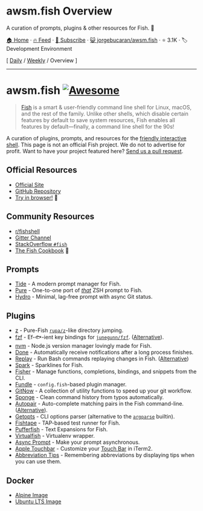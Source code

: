 # awsm.fish Overview

A curation of prompts, plugins & other resources for Fish. 🐚

[🏠 Home](/README.md) · [🔥 Feed](https://test.trackawesomelist.com/jorgebucaran/awsm.fish/rss.xml) · [📮 Subscribe](https://trackawesomelist.us17.list-manage.com/subscribe?u=d2f0117aa829c83a63ec63c2f&id=36a103854c) · [😺 jorgebucaran/awsm.fish](https://github.com/jorgebucaran/awsm.fish/blob/main/README.md) · ⭐ 3.1K · 🏷️ Development Environment

[ [Daily](/content/jorgebucaran/awsm.fish/README.md) / [Weekly](/content/jorgebucaran/awsm.fish/week/README.md) / Overview ]

---

# awsm.fish [![Awesome](https://awesome.re/badge.svg)](https://awesome.re)

> [Fish](https://fishshell.com/) is a smart & user-friendly command line shell for Linux, macOS, and the rest of the family. Unlike other shells, which disable certain features by default to save system resources, Fish enables all features by default—finally, a command line shell for the 90s!

A curation of plugins, prompts, and resources for the [friendly interactive shell](https://fishshell.com). This page is not an official Fish project. We do not to advertise for profit. Want to have your project featured here? [Send us a pull request](https://github.com/jorgebucaran/awesome-fish/fork).

## Official Resources

*   [Official Site](https://fishshell.com)
*   [GitHub Repository](https://github.com/fish-shell/fish-shell)
*   [Try in browser!](https://rootnroll.com/d/fish-shell/) 🍤

## Community Resources

*   [r/fishshell](https://www.reddit.com/r/fishshell)
*   [Gitter Channel](https://gitter.im/fish-shell/fish-shell)
*   [StackOverflow `#fish`](https://stackoverflow.com/questions/tagged/fish)
*   [The Fish Cookbook](https://github.com/jorgebucaran/cookbook.fish) 🍣

## Prompts

*   [Tide](https://github.com/IlanCosman/tide) - A modern prompt manager for Fish.
*   [Pure](https://github.com/rafaelrinaldi/pure) - One-to-one port of [*that*](https://github.com/sindresorhus/pure) ZSH prompt to Fish.
*   [Hydro](https://github.com/jorgebucaran/hydro) - Minimal, lag-free prompt with async Git status.

## Plugins

*   [z](https://github.com/jethrokuan/z) - Pure-Fish [`rupa/z`](https://github.com/rupa/z)-like directory jumping.
*   [fzf](https://github.com/PatrickF1/fzf.fish) - Ef-🐟-ient key bindings for [`junegunn/fzf`](https://github.com/junegunn/fzf). ([Alternative](https://github.com/jethrokuan/fzf)).
*   [nvm](https://github.com/jorgebucaran/nvm.fish) - Node.js version manager lovingly made for Fish.
*   [Done](https://github.com/franciscolourenco/done) - Automatically receive notifications after a long process finishes.
*   [Replay](https://github.com/jorgebucaran/replay.fish) - Run Bash commands replaying changes in Fish. ([Alternative](https://github.com/edc/bass))
*   [Spark](https://github.com/jorgebucaran/spark.fish) - Sparklines for Fish.
*   [Fisher](https://github.com/jorgebucaran/fisher) - Manage functions, completions, bindings, and snippets from the CLI.
*   [Fundle](https://github.com/danhper/fundle) - `config.fish`-based plugin manager.
*   [GitNow](https://github.com/joseluisq/gitnow) - A collection of utility functions to speed up your git workflow.
*   [Sponge](https://github.com/andreiborisov/sponge) - Clean command history from typos automatically.
*   [Autopair](https://github.com/jorgebucaran/autopair.fish) - Auto-complete matching pairs in the Fish command-line. ([Alternative](https://github.com/laughedelic/pisces)).
*   [Getopts](https://github.com/jorgebucaran/getopts.fish) - CLI options parser (alternative to the [`argparse`](https://fishshell.com/docs/current/cmds/argparse.html) builtin).
*   [Fishtape](https://github.com/jorgebucaran/fishtape) - TAP-based test runner for Fish.
*   [Pufferfish](https://github.com/nickeb96/puffer-fish) - Text Expansions for Fish.
*   [Virtualfish](https://github.com/adambrenecki/virtualfish) - Virtualenv wrapper.
*   [Async Prompt](https://github.com/acomagu/fish-async-prompt) - Make your prompt asynchronous.
*   [Apple Touchbar](https://github.com/rodrigobdz/fish-apple-touchbar) - Customize your [Touch Bar](https://developer.apple.com/design/human-interface-guidelines/macos/touch-bar/touch-bar-overview) in iTerm2.
*   [Abbreviation Tips](https://github.com/Gazorby/fish-abbreviation-tips) - Remembering abbreviations by displaying tips when you can use them.

## Docker

*   [Alpine Image](https://hub.docker.com/r/andreiborisov/fish)
*   [Ubuntu LTS Image](https://hub.docker.com/r/dideler/fish-shell)

